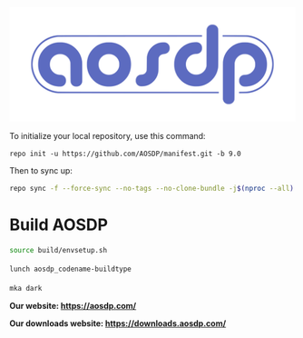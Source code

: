 <p align="center">
    <a href="#"><img src="https://raw.githubusercontent.com/AOSDP/AOSDP-assets/master/logo/PNG/logo-6.png"></a>
</p>

To initialize your local repository, use this command:

	repo init -u https://github.com/AOSDP/manifest.git -b 9.0
  
 Then to sync up:

```bash
repo sync -f --force-sync --no-tags --no-clone-bundle -j$(nproc --all) --optimized-fetch --prune
```

Build AOSDP 
==================

```bash
source build/envsetup.sh
   
lunch aosdp_codename-buildtype
   
mka dark
```



__Our website: https://aosdp.com/__


__Our downloads website: https://downloads.aosdp.com/__
